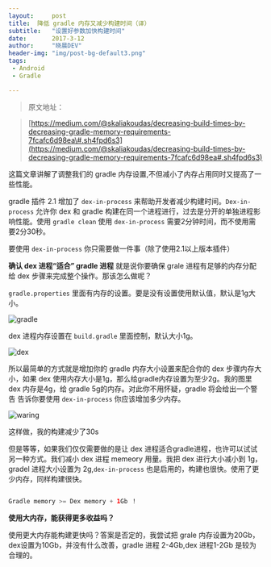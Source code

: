 ```yaml
---
layout: 	post
title: 	降低 gradle 内存又减少构建时间（译）
subtitle: 	"设置好参数加快构建时间"
date:       2017-3-12
author:     "晓晨DEV"
header-img: "img/post-bg-default3.png"
tags:
 - Android
 - Gradle

---
```


>原文地址：

>[https://medium.com/@skaliakoudas/decreasing-build-times-by-decreasing-gradle-memory-requirements-7fcafc6d98ea\#.sh4fpd6s3](https://medium.com/@skaliakoudas/decreasing-build-times-by-decreasing-gradle-memory-requirements-7fcafc6d98ea#.sh4fpd6s3)

这篇文章讲解了调整我们的 gradle 内存设置,不但减小了内存占用同时又提高了一些性能。

gradle 插件 2.1 增加了 `dex-in-process` 来帮助开发者减少构建时间。`Dex-in-process` 允许你 dex 和 gradle 构建在同一个进程进行，过去是分开的单独进程影响性能。使用 `gradle clean` 使用 `dex-in-process` 需要2分钟时间，而不使用需要2分30秒。

要使用 `dex-in-process` 你只需要做一件事（除了使用2.1以上版本插件）

**确认 dex 进程“适合” gradle 进程**
就是说你要确保 grale 进程有足够的内存分配给 dex 步骤来完成整个操作。那该怎么做呢？

`gradle.properties` 里面有内存的设置。要是没有设置使用默认值，默认是1g大小。

![gradle](http://wx2.sinaimg.cn/mw690/6ccf7929gy1fdklpb5la9j20o407i74m.jpg)

dex 进程内存设置在 `build.gradle` 里面控制，默认大小1g。

![dex](http://wx1.sinaimg.cn/mw690/6ccf7929gy1fdklp6s8egj20a804z744.jpg)

所以最简单的方式就是增加你的 gradle 内存大小设置来配合你的 dex 步骤内存大小，如果 dex 使用内存大小是1g，那么给gradle内存设置为至少2g。我的图里 dex 内存是4g，给 gradle 5g的内存。对此你不用怀疑，gradle 将会给出一个警告 告诉你要使用 `dex-in-process` 你应该增加多少内存。

![waring](http://wx4.sinaimg.cn/mw690/6ccf7929gy1fdklpgbrbuj20ll07k3yx.jpg)

这样做，我的构建减少了30s

但是等等，如果我们仅仅需要做的是让 dex 进程适合gradle进程，也许可以试试另一种方式。我们减小 dex 进程 memeory 用量。我把 dex 进行大小减小到 1g，gradel 进程大小设置为 2g,`dex-in-process` 也是启用的，构建也很快。使用了更少内存，同样构建很快。

```gradle

Gradle memory >= Dex memory + 1Gb ！

```

**使用大内存，能获得更多收益吗？**

使用更大内存能构建更快吗？答案是否定的，我尝试把 grale 内存设置为20Gb，dex设置为10Gb，并没有什么改善，gradle 进程 2-4Gb,dex 进程1-2Gb 是较为合理的。